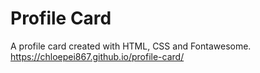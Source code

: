 <!-- Use Ctrl/Cmd + Shift + V in VS Code to preview this Markdown file. -->

# Profile Card

A profile card created with HTML, CSS and Fontawesome. https://chloepei867.github.io/profile-card/


